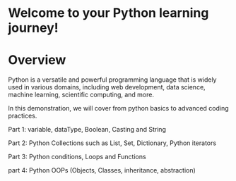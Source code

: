# Welcome to your Python learning journey!

# Overview

Python is a versatile and powerful programming language that is widely used in 
various domains, including web development, data science, machine learning, scientific computing, and more.

In this demonstration, we will cover from python basics to advanced coding practices.

Part 1: 
  variable, dataType, Boolean, Casting and String
  
Part 2:
  Python Collections such as List, Set, Dictionary, 
  Python iterators
  
Part 3:
  Python conditions, Loops and Functions
  
 part 4:
  Python OOPs (Objects, Classes, inheritance, abstraction)
 
